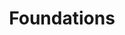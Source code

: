 ---
title: Foundations
description: >
   What happens when machines exceed humans in general intelligence?
---